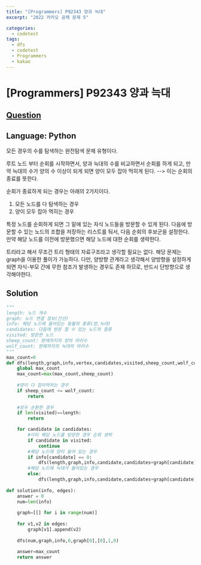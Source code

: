 ```yaml
---
title: "[Programmers] P92343 양과 늑대"
excerpt: "2022 카카오 공채 문제 5"

categories:
  - codetest
tags:
  - dfs
  - codetest
  - Programmers
  - kakao
---
```

# [Programmers] P92343 양과 늑대
## [Question](https://school.programmers.co.kr/learn/courses/30/lessons/92343)
## Language: Python

모든 경우의 수를 탐색하는 완전탐색 문제 유형이다.

루트 노드 부터 순회를 시작하면서, 양과 늑대의 수를 비교하면서 순회를 하게 되고, 만약 늑대의 수가 양의 수 이상이 되게 되면 양이 모두 잡아 먹히게 된다. --> 이는 순회의 종료를 뜻한다.

순회가 종료하게 되는 경우는 아래의 2가지이다.

1. 모든 노드를 다 탐색하는 경우
2. 양이 모두 잡아 먹히는 경우 

특정 노드를 순회하게 되면 그 밑에 있는 자식 노드들을 방문할 수 있게 된다. 다음에 방문할 수 있는 노드의 조합을 저장하는 리스트를 둬서, 다음 순회의 후보군을 설정한다. 만약 해당 노드를 이전에 방문했으면 해당 노드에 대한 순회를 생략한다.

트리라고 해서 무조건 트리 형태의 자료구조라고 생각할 필요는 없다. 해당 문제는 graph을 이용한 풀이가 가능하다. 다만, 양방향 관계라고 생각해서 양방향을 설정하게 되면 자식-부모 간에 무한 참조가 발생하는 경우도 존재 하므로, 반드시 단방향으로 생각해야한다.

## Solution

```python
"""
length: 노드 개수
graph: 노드 연결 정보(간선)
info: 해당 노드에 들어있는 동물의 종류(양,늑대)
candidates: 다음에 방문 할 수 있는 노드의 종류
visited: 방문한 노드
sheep_count: 현재까지의 양의 마리수
wolf_count: 현재까지의 늑대의 마리수
"""
max_count=0
def dfs(length,graph,info,vertex,candidates,visited,sheep_count,wolf_count):
    global max_count
    max_count=max(max_count,sheep_count)
    
    #양이 다 잡아먹히는 경우
    if sheep_count <= wolf_count:
        return
    
    #모두 순환한 경우
    if len(visited)==length:
        return

    for candidate in candidates:
        #이미 해당 노드를 방문한 경우 순회 생략
        if candidate in visited:
            continue
        #해당 노드에 양이 들어 있는 경우
        if info[candidate] == 0:
            dfs(length,graph,info,candidate,candidates+graph[candidate],visited+[candidate],sheep_count+1,wolf_count)
        #해당 노드에 늑대가 들어있는 경우
        else:
            dfs(length,graph,info,candidate,candidates+graph[candidate],visited+[candidate],sheep_count,wolf_count+1)
              
def solution(info, edges):
    answer = 0
    num=len(info)
    
    graph=[[] for i in range(num)]
    
    for v1,v2 in edges:
        graph[v1].append(v2)
    
    dfs(num,graph,info,0,graph[0],[0],1,0)
    
    answer=max_count
    return answer
```
